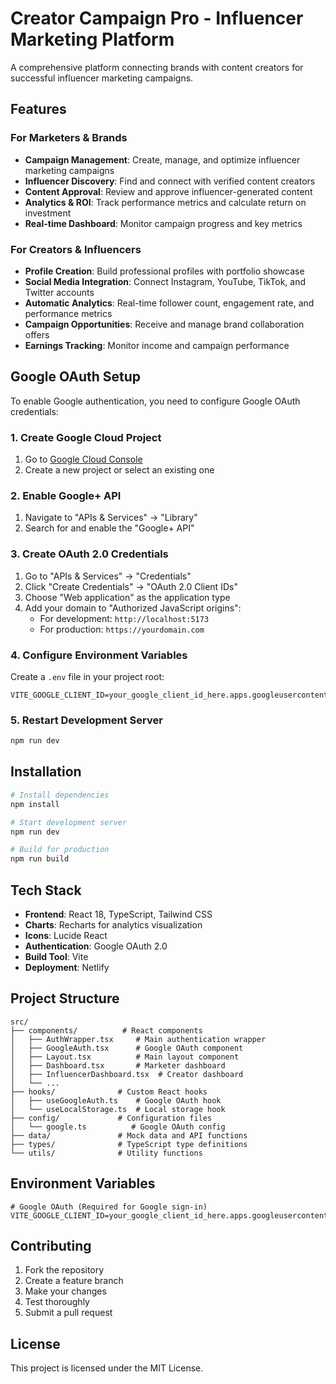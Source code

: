 # Creator Campaign Pro - Influencer Marketing Platform

A comprehensive platform connecting brands with content creators for successful influencer marketing campaigns.

## Features

### For Marketers & Brands
- **Campaign Management**: Create, manage, and optimize influencer marketing campaigns
- **Influencer Discovery**: Find and connect with verified content creators
- **Content Approval**: Review and approve influencer-generated content
- **Analytics & ROI**: Track performance metrics and calculate return on investment
- **Real-time Dashboard**: Monitor campaign progress and key metrics

### For Creators & Influencers
- **Profile Creation**: Build professional profiles with portfolio showcase
- **Social Media Integration**: Connect Instagram, YouTube, TikTok, and Twitter accounts
- **Automatic Analytics**: Real-time follower count, engagement rate, and performance metrics
- **Campaign Opportunities**: Receive and manage brand collaboration offers
- **Earnings Tracking**: Monitor income and campaign performance

## Google OAuth Setup

To enable Google authentication, you need to configure Google OAuth credentials:

### 1. Create Google Cloud Project
1. Go to [Google Cloud Console](https://console.cloud.google.com/)
2. Create a new project or select an existing one

### 2. Enable Google+ API
1. Navigate to "APIs & Services" → "Library"
2. Search for and enable the "Google+ API"

### 3. Create OAuth 2.0 Credentials
1. Go to "APIs & Services" → "Credentials"
2. Click "Create Credentials" → "OAuth 2.0 Client IDs"
3. Choose "Web application" as the application type
4. Add your domain to "Authorized JavaScript origins":
   - For development: `http://localhost:5173`
   - For production: `https://yourdomain.com`

### 4. Configure Environment Variables
Create a `.env` file in your project root:

```env
VITE_GOOGLE_CLIENT_ID=your_google_client_id_here.apps.googleusercontent.com
```

### 5. Restart Development Server
```bash
npm run dev
```

## Installation

```bash
# Install dependencies
npm install

# Start development server
npm run dev

# Build for production
npm run build
```

## Tech Stack

- **Frontend**: React 18, TypeScript, Tailwind CSS
- **Charts**: Recharts for analytics visualization
- **Icons**: Lucide React
- **Authentication**: Google OAuth 2.0
- **Build Tool**: Vite
- **Deployment**: Netlify

## Project Structure

```
src/
├── components/          # React components
│   ├── AuthWrapper.tsx     # Main authentication wrapper
│   ├── GoogleAuth.tsx      # Google OAuth component
│   ├── Layout.tsx          # Main layout component
│   ├── Dashboard.tsx       # Marketer dashboard
│   ├── InfluencerDashboard.tsx  # Creator dashboard
│   └── ...
├── hooks/              # Custom React hooks
│   ├── useGoogleAuth.ts    # Google OAuth hook
│   └── useLocalStorage.ts  # Local storage hook
├── config/             # Configuration files
│   └── google.ts          # Google OAuth config
├── data/               # Mock data and API functions
├── types/              # TypeScript type definitions
└── utils/              # Utility functions
```

## Environment Variables

```env
# Google OAuth (Required for Google sign-in)
VITE_GOOGLE_CLIENT_ID=your_google_client_id_here.apps.googleusercontent.com
```

## Contributing

1. Fork the repository
2. Create a feature branch
3. Make your changes
4. Test thoroughly
5. Submit a pull request

## License

This project is licensed under the MIT License.